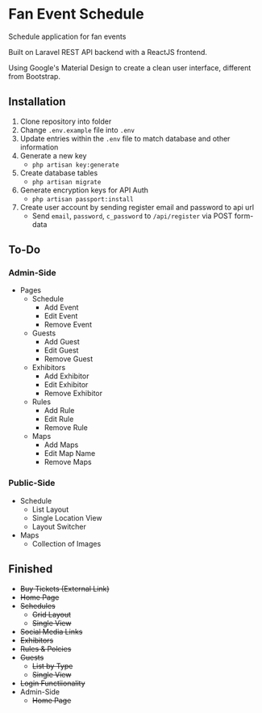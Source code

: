 # Fan Event Schedule
Schedule application for fan events

Built on Laravel REST API backend with a ReactJS frontend.

Using Google's Material Design to create a clean user interface, different from Bootstrap.

## Installation
1. Clone repository into folder
2. Change `.env.example` file into `.env`
3. Update entries within the `.env` file to match database and other information
4. Generate a new key
   * `php artisan key:generate`
5. Create database tables
   * `php artisan migrate`
6. Generate encryption keys for API Auth
   * `php artisan passport:install`
7. Create user account by sending register email and password to api url
   * Send `email`, `password`, `c_password` to `/api/register` via POST form-data

## To-Do

### Admin-Side
- Pages
  - Schedule
    - Add Event
    - Edit Event
    - Remove Event
  - Guests
    - Add Guest
    - Edit Guest
    - Remove Guest
  - Exhibitors
    - Add Exhibitor
    - Edit Exhibitor
    - Remove Exhibitor
  - Rules
    - Add Rule
    - Edit Rule
    - Remove Rule
  - Maps
    - Add Maps
    - Edit Map Name
    - Remove Maps

### Public-Side
- Schedule
  - List Layout
  - Single Location View
  - Layout Switcher
- Maps
  - Collection of Images

## Finished
- ~~Buy Tickets (External Link)~~
- ~~Home Page~~
- ~~Schedules~~
  - ~~Grid Layout~~
  - ~~Single View~~
- ~~Social Media Links~~
- ~~Exhibitors~~
- ~~Rules & Polcies~~
- ~~Guests~~
  - ~~List by Type~~
  - ~~Single View~~
- ~~Login Functiionality~~
- Admin-Side
  - ~~Home Page~~